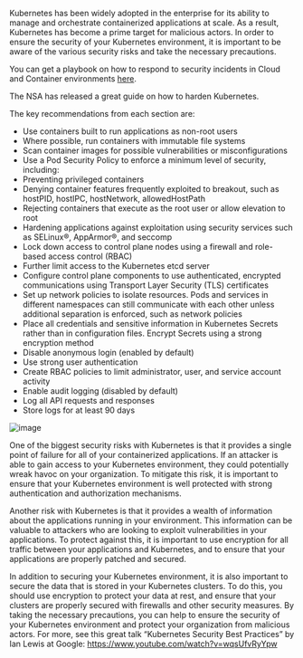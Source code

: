 Kubernetes has been widely adopted in the enterprise for its ability to manage and orchestrate containerized applications at scale. As a result, Kubernetes has become a prime target for malicious actors. In order to ensure the security of your Kubernetes environment, it is important to be aware of the various security risks and take the necessary precautions.

You can get a playbook on how to respond to security incidents in Cloud and Container environments [here](https://offers.cadosecurity.com/the-ultimate-guide-to-forensics-of-mining-malware-in-linux-container-and-cloud-environments).

The NSA has released a great guide on how to harden Kubernetes.

The key recommendations from each section are:
- Use containers built to run applications as non-root users
- Where possible, run containers with immutable file systems
- Scan container images for possible vulnerabilities or misconfigurations
- Use a Pod Security Policy to enforce a minimum level of security, including:
- Preventing privileged containers
- Denying container features frequently exploited to breakout, such as hostPID, hostIPC, hostNetwork, allowedHostPath
- Rejecting containers that execute as the root user or allow elevation to root
- Hardening applications against exploitation using security services such as SELinux®, AppArmor®, and seccomp
- Lock down access to control plane nodes using a firewall and role-based access control (RBAC)
- Further limit access to the Kubernetes etcd server
- Configure control plane components to use authenticated, encrypted communications using Transport Layer Security (TLS) certificates
- Set up network policies to isolate resources. Pods and services in different namespaces can still communicate with each other unless additional separation is enforced, such as network policies
- Place all credentials and sensitive information in Kubernetes Secrets rather than in configuration files. Encrypt Secrets using a strong encryption method
- Disable anonymous login (enabled by default)
- Use strong user authentication
- Create RBAC policies to limit administrator, user, and service account activity
- Enable audit logging (disabled by default)
- Log all API requests and responses
- Store logs for at least 90 days

![image](https://user-images.githubusercontent.com/99908467/154585522-d9d8c1ac-7fed-4abb-b684-608468b42a6c.png)

One of the biggest security risks with Kubernetes is that it provides a single point of failure for all of your containerized applications. If an attacker is able to gain access to your Kubernetes environment, they could potentially wreak havoc on your organization. To mitigate this risk, it is important to ensure that your Kubernetes environment is well protected with strong authentication and authorization mechanisms.

Another risk with Kubernetes is that it provides a wealth of information about the applications running in your environment. This information can be valuable to attackers who are looking to exploit vulnerabilities in your applications. To protect against this, it is important to use encryption for all traffic between your applications and Kubernetes, and to ensure that your applications are properly patched and secured.

In addition to securing your Kubernetes environment, it is also important to secure the data that is stored in your Kubernetes clusters. To do this, you should use encryption to protect your data at rest, and ensure that your clusters are properly secured with firewalls and other security measures.
By taking the necessary precautions, you can help to ensure the security of your Kubernetes environment and protect your organization from malicious actors.
For more, see this great talk “Kubernetes Security Best Practices” by Ian Lewis at Google: https://www.youtube.com/watch?v=wqsUfvRyYpw
